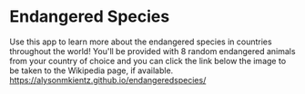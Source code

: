 # Endangered Species
Use this app to learn more about the endangered species in countries throughout the world! You'll be provided with 8 random endangered animals from your country of choice and you can click the link below the image to be taken to the Wikipedia page, if available.
https://alysonmkientz.github.io/endangeredspecies/

